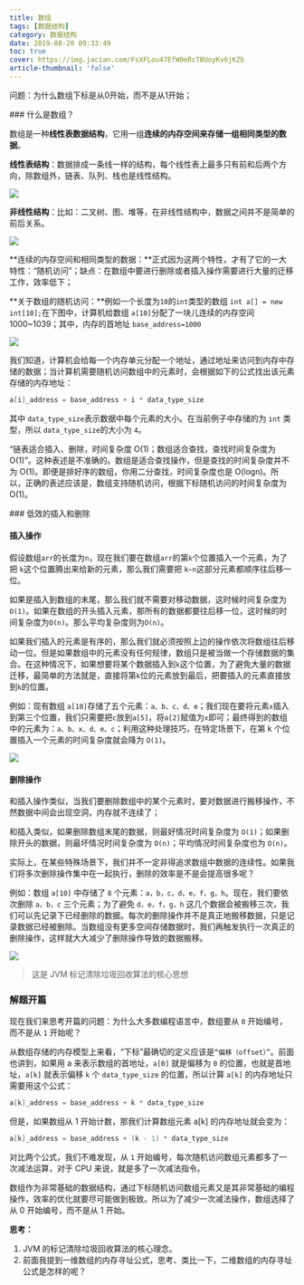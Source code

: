 ```yaml
---
title: 数组
tags: [数据结构]
category: 数据结构
date: 2019-08-20 09:33:49
toc: true
cover: https://img.jacian.com/FsXFLou47EfW0eRcTBUoyKv6jKZb
article-thumbnail: 'false'
---
```


<div class="note info"><p>问题：为什么数组下标是从0开始，而不是从1开始；</p></div>
### 什么是数组？

数组是一种**线性表数据结构**，它用一组**连续的内存空间来存储一组相同类型的数据**。

<!-- more -->

**线性表结构**：数据排成一条线一样的结构，每个线性表上最多只有前和后两个方向，除数组外，链表、队列、栈也是线性结构。

![](https://img.jacian.com/1566225023427.jpg)

**非线性结构**：比如：二叉树、图、堆等，在非线性结构中，数据之间并不是简单的前后关系。

![](https://img.jacian.com/1566225085700.jpg)



**连续的内存空间和相同类型的数据：**正式因为这两个特性，才有了它的一大特性：“随机访问”；缺点：在数组中要进行删除或者插入操作需要进行大量的迁移工作，效率低下；



**关于数组的随机访问：**例如一个长度为`10`的`int`类型的数组 `int a[] = new int[10];`在下图中，计算机给数组 `a[10]`分配了一块儿连续的内存空间 1000~1039；其中，内存的首地址 `base_address=1000`

![](https://img.jacian.com/1566225603216.jpg)



我们知道，计算机会给每一个内存单元分配一个地址，通过地址来访问到内存中存储的数据；当计算机需要随机访问数组中的元素时，会根据如下的公式找出该元素存储的内存地址：

```java
a[i]_address = base_address + i * data_type_size
```

其中 `data_type_size`表示数据中每个元素的大小。在当前例子中存储的为 `int` 类型，所以 `data_type_size`的大小为 `4`。



<div class="note success no-icon"><p>“链表适合插入、删除，时间复杂度 O(1)；数组适合查找，查找时间复杂度为 O(1)”。这种表述是不准确的。数组是适合查找操作，但是查找的时间复杂度并不为 O(1)。即便是排好序的数组，你用二分查找，时间复杂度也是 O(logn)。所以，正确的表述应该是，数组支持随机访问，根据下标随机访问的时间复杂度为 O(1)。</p></div>
### 低效的插入和删除

#### 插入操作

假设数组`arr`的长度为`n`，现在我们要在数组`arr`的第`k`个位置插入一个元素，为了把 `k`这个位置腾出来给新的元素，那么我们需要把 `k~n`这部分元素都顺序往后移一位。



如果是插入到数组的末尾，那么我们就不需要对移动数据，这时候时间复杂度为`O(1)`。如果在数组的开头插入元素，那所有的数据都要往后移一位，这时候的时间复杂度为`O(n)`。那么平均复杂度则为`O(n)`。



如果我们插入的元素是有序的，那么我们就必须按照上边的操作依次将数组往后移动一位。但是如果数组中的元素没有任何规律，数组只是被当做一个存储数据的集合。在这种情况下，如果想要将某个数据插入到`k`这个位置，为了避免大量的数据迁移，最简单的方法就是，直接将第`k`位的元素放到最后，把要插入的元素直接放到`k`的位置。



例如：现有数组 `a[10]`存储了五个元素：`a、b、c、d、e`；我们现在要将元素`x`插入到第三个位置，我们只需要把`c`放到`a[5]`，将`a[2]`赋值为`x`即可；最终得到的数组中的元素为：`a、b、x、d、e、c`；利用这种处理技巧，在特定场景下，在第 k 个位置插入一个元素的时间复杂度就会降为 `O(1)`。

![](https://img.jacian.com/1566226645699.jpg)



#### 删除操作

和插入操作类似，当我们要删除数组中的某个元素时，要对数据进行搬移操作，不然数据中间会出现空洞，内存就不连续了；



和插入类似，如果删除数组末尾的数据，则最好情况时间复杂度为 `O(1)`；如果删除开头的数据，则最坏情况时间复杂度为 `O(n)`；平均情况时间复杂度也为 `O(n)`。



实际上，在某些特殊场景下，我们并不一定非得追求数组中数据的连续性。如果我们将多次删除操作集中在一起执行，删除的效率是不是会提高很多呢？



例如：数组 `a[10]` 中存储了 `8` 个元素：`a，b，c，d，e，f，g，h`。现在，我们要依次删除 `a，b，c` 三个元素；为了避免 `d，e，f，g，h` 这几个数据会被搬移三次，我们可以先记录下已经删除的数据。每次的删除操作并不是真正地搬移数据，只是记录数据已经被删除。当数组没有更多空间存储数据时，我们再触发执行一次真正的删除操作，这样就大大减少了删除操作导致的数据搬移。

![](https://img.jacian.com/1566226907613.jpg)



>  这是 JVM 标记清除垃圾回收算法的核心思想



### 解题开篇

现在我们来思考开篇的问题：为什么大多数编程语言中，数组要从 `0` 开始编号，而不是从 `1` 开始呢？



从数组存储的内存模型上来看，“下标”最确切的定义应该是`“偏移（offset）”`。前面也讲到，如果用 a 来表示数组的首地址，`a[0]` 就是偏移为 `0` 的位置，也就是首地址，`a[k]` 就表示偏移 `k` 个 `data_type_size` 的位置，所以计算 `a[k]` 的内存地址只需要用这个公式：

```java
a[k]_address = base_address + k * data_type_size
```

但是，如果数组从 1 开始计数，那我们计算数组元素 a[k] 的内存地址就会变为：

```java
a[k]_address = base_address + (k - 1) * data_type_size
```

对比两个公式，我们不难发现，从 `1` 开始编号，每次随机访问数组元素都多了一次减法运算，对于 CPU 来说，就是多了一次减法指令。



数组作为非常基础的数据结构，通过下标随机访问数组元素又是其非常基础的编程操作，效率的优化就要尽可能做到极致。所以为了减少一次减法操作，数组选择了从 0 开始编号，而不是从 1 开始。

**思考：**

1.  JVM 的标记清除垃圾回收算法的核心理念。
2. 前面我提到一维数组的内存寻址公式，思考、类比一下，二维数组的内存寻址公式是怎样的呢？